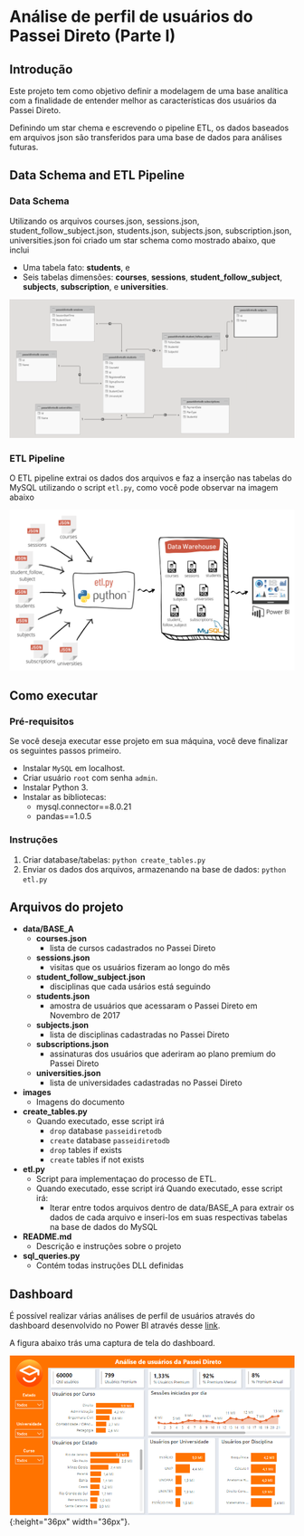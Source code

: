 # Análise de perfil de usuários do Passei Direto (Parte I)

## Introdução

Este projeto tem como objetivo definir a modelagem de uma base analítica com a finalidade de entender melhor as características dos usuários da Passei Direto.

Definindo um star chema e escrevendo o pipeline ETL, os dados baseados em arquivos json são transferidos para uma base de dados para análises futuras. 

## Data Schema and ETL Pipeline

### Data Schema


Utilizando os arquivos courses.json, sessions.json, student_follow_subject.json, students.json, subjects.json, subscription.json, universities.json foi criado um star schema como mostrado abaixo, que inclui

- Uma tabela fato: **students**, e 
- Seis tabelas dimensões: **courses**, **sessions**, **student_follow_subject**, **subjects**, **subscription**, e **universities**.

![Star Schema](images/star_schema.png)

### ETL Pipeline

O ETL pipeline extrai os dados dos arquivos e faz a inserção nas tabelas do MySQL utilizando o script `etl.py`, como você pode observar na imagem abaixo

![Pipeline ETL](images/Pipeline_ETL_PasseiDireto.png)

## Como executar

### Pré-requisitos

Se você deseja executar esse projeto em sua máquina, você deve finalizar os seguintes passos primeiro.

- Instalar `MySQL` em localhost.
- Criar usuário `root` com senha `admin`.
- Instalar Python 3.
- Instalar as bibliotecas:
  - mysql.connector==8.0.21
  - pandas==1.0.5


### Instruções

1. Criar database/tabelas: `python create_tables.py`
2. Enviar os dados dos arquivos, armazenando na base de dados: `python etl.py`

## Arquivos do projeto

- **data/BASE_A**
  - **courses.json**
    - lista de cursos cadastrados no Passei Direto
  - **sessions.json**
    - visitas que os usuários fizeram ao longo do mês
  - **student_follow_subject.json**
    - disciplinas que cada usários está seguindo
  - **students.json**
    - amostra de usuários que acessaram o Passei Direto em Novembro de 2017
  - **subjects.json**
    - lista de disciplinas cadastradas no Passei Direto
  - **subscriptions.json**
    - assinaturas dos usuários que aderiram ao plano premium do Passei Direto
  - **universities.json**
    - lista de universidades cadastradas no Passei Direto
- **images**
  - Imagens do documento
- **create_tables.py**
  - Quando executado, esse script irá
    - `drop` database `passeidiretodb`
    - `create` database `passeidiretodb`
    - `drop` tables if exists
    - `create` tables if not exists
- **etl.py**
  - Script para implementaçao do processo de ETL.
  - Quando executado, esse script irá 
  Quando executado, esse script irá:
    - Iterar entre todos arquivos dentro de data/BASE_A para extrair os dados de cada arquivo e inseri-los em suas respectivas tabelas na base de dados do MySQL
- **README.md**
  - Descrição e instruções sobre o projeto
- **sql_queries.py**
  - Contém todas instruções DLL definidas

## Dashboard

É possível realizar várias análises de perfil de usuários através do dashboard desenvolvido no Power BI através desse [link](https://app.powerbi.com/view?r=eyJrIjoiNjdkMTgwOTMtMDIxZS00MDZiLWIyMDItYzU5MDczZTU4OWE1IiwidCI6ImYwMjAyMmRkLWI3YmYtNGU3OC04MjFjLWFmN2VlMjk2ZTgyNiJ9).

A figura abaixo trás uma captura de tela do dashboard.

![Dashboard](images/dashboard_pd.PNG){:height="36px" width="36px"}.



